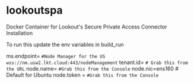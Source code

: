 # lookoutspa

Docker Container for Lookout's Secure Private Access Connector Installation

To run this update the env variables in build_run

ms.endpoint= `#Node Manager for the US wss://nm.usw2.lkt.cloud:443/nodeManagement`
tenant.id= `# Grab this from the URL`
node.name= `#Grab this from the Console`
node.nic=ens160 # Default for Ubuntu
node.token =  `#Grab this from the Console`
